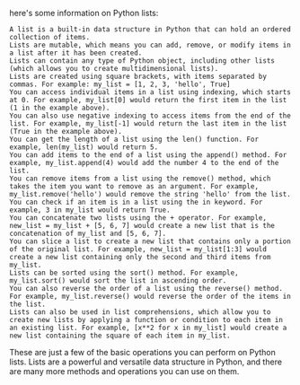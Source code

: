 here's some information on Python lists:

    A list is a built-in data structure in Python that can hold an ordered collection of items.
    Lists are mutable, which means you can add, remove, or modify items in a list after it has been created.
    Lists can contain any type of Python object, including other lists (which allows you to create multidimensional lists).
    Lists are created using square brackets, with items separated by commas. For example: my_list = [1, 2, 3, 'hello', True]
    You can access individual items in a list using indexing, which starts at 0. For example, my_list[0] would return the first item in the list (1 in the example above).
    You can also use negative indexing to access items from the end of the list. For example, my_list[-1] would return the last item in the list (True in the example above).
    You can get the length of a list using the len() function. For example, len(my_list) would return 5.
    You can add items to the end of a list using the append() method. For example, my_list.append(4) would add the number 4 to the end of the list.
    You can remove items from a list using the remove() method, which takes the item you want to remove as an argument. For example, my_list.remove('hello') would remove the string 'hello' from the list.
    You can check if an item is in a list using the in keyword. For example, 3 in my_list would return True.
    You can concatenate two lists using the + operator. For example, new_list = my_list + [5, 6, 7] would create a new list that is the concatenation of my_list and [5, 6, 7].
    You can slice a list to create a new list that contains only a portion of the original list. For example, new_list = my_list[1:3] would create a new list containing only the second and third items from my_list.
    Lists can be sorted using the sort() method. For example, my_list.sort() would sort the list in ascending order.
    You can also reverse the order of a list using the reverse() method. For example, my_list.reverse() would reverse the order of the items in the list.
    Lists can also be used in list comprehensions, which allow you to create new lists by applying a function or condition to each item in an existing list. For example, [x**2 for x in my_list] would create a new list containing the square of each item in my_list.

These are just a few of the basic operations you can perform on Python lists. Lists are a powerful and versatile data structure in Python, and there are many more methods and operations you can use on them.
